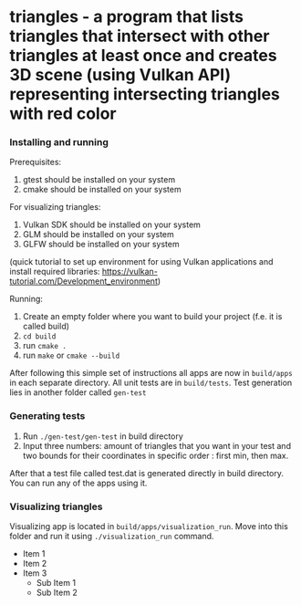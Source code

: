 # triangles - a program that lists triangles that intersect with other triangles at least once and creates 3D scene (using Vulkan API) representing intersecting triangles with red color

### Installing and running 

Prerequisites:
1) gtest should be installed on your system
2) cmake should be installed on your system

For visualizing triangles:
1) Vulkan SDK should be installed on your system
2) GLM should be installed on your system
3) GLFW should be installed on your system

(quick tutorial to set up environment for using Vulkan applications and install required libraries: https://vulkan-tutorial.com/Development_environment)

Running:
1. Create an empty folder where you want to build your project (f.e. it is called build)
2. `cd build`
3. run `cmake . `
4. run `make` or `cmake --build`

After following this simple set of instructions all apps are now in `build/apps` in each separate directory. All unit tests are in `build/tests`. Test generation lies in another folder
called `gen-test`

### Generating tests

1. Run `./gen-test/gen-test` in build directory
2. Input three numbers: amount of triangles that you want in your test and two bounds for their coordinates in specific order : first min, then max.

After that a test file called test.dat is generated directly in build directory. You can run any of the apps using it.

### Visualizing triangles
Visualizing app is located in `build/apps/visualization_run`. Move into this folder and run it using `./visualization_run` command.
- Item 1
- Item 2
- Item 3
  - Sub Item 1
  - Sub Item 2

